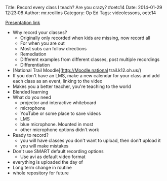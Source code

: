 Title: Record every class I teach? Are you crazy? #oetc14
Date: 2014-01-29 12:23:08
Author: mr.rcollins
Category: Op Ed
Tags: videolessons, oetc14

[Presentation link](http://tinyurl.com/NTLSCrazy)

* Why record your classes?
    * Originally only recorded when kids are missing, now record all
    * For when you are out
    * Most subs can follow directions
    * Remediation
    * Different examples from different classes, post multiple recordings
    * Differentiation
* [National Trail Moodle](http://Moodle.national trail.k12.oh.us/)
* If you don't have an LMS, make a new calendar for your class and add each class as an event, linking to the video
* Makes you a better teacher, you're teaching to the world
* Blended learning
* What do you need
    * projector and interactive whiteboard
    * microphone
    * YouTube or some place to save videos
    * LMS
    * blue microphone. Mounted in most
    * other microphone options didn't work
* Ready to record?
    * you will have classes you don't want to upload, then don't upload it
    * you will make mistakes
 * Don't use SMART default recording options
     * Use avi as default video format
 * everything is uploaded the day of
 * Long term change in routine
 * whole repository for future
  